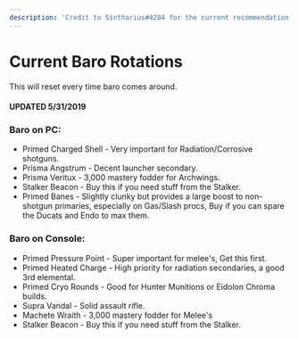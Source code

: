 ```yaml
---
description: 'Credit to Sintharius#4284 for the current recommendation list.'
---
```


# Current Baro Rotations

This will reset every time baro comes around.

#### UPDATED 5/31/2019

### Baro on PC:

* Primed Charged Shell - Very important for Radiation/Corrosive shotguns.
* Prisma Angstrum - Decent launcher secondary.
* Prisma Veritux - 3,000 mastery fodder for Archwings.
* Stalker Beacon - Buy this if you need stuff from the Stalker.
* Primed Banes - Slightly clunky but provides a large boost to non-shotgun primaries, especially on Gas/Slash procs, Buy if you can spare the Ducats and Endo to max them.

### Baro on Console:

* Primed Pressure Point - Super important for melee's, Get this first.
* Primed Heated Charge - High priority for radiation secondaries, a good 3rd elemental.
* Primed Cryo Rounds - Good for Hunter Munitions or Eidolon Chroma builds.
* Supra Vandal - Solid assault rifle.
* Machete Wraith -  3,000 mastery fodder for Melee's
* Stalker Beacon - Buy this if you need stuff from the Stalker.

  


